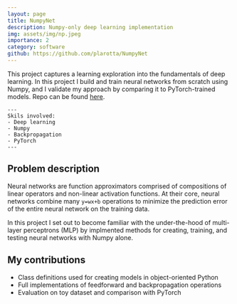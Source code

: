 ```yaml
---
layout: page
title: NumpyNet
description: Numpy-only deep learning implementation
img: assets/img/np.jpeg
importance: 2
category: software
github: https://github.com/plarotta/NumpyNet
---
```


This project captures a learning exploration into the fundamentals of deep learning. In this project I build and train neural networks from scratch using Numpy, and I validate my approach by comparing it to PyTorch-trained models. Repo can be found [here](https://github.com/plarotta/NumpyNet).

    ---
    Skils involved:
    - Deep learning
    - Numpy
    - Backpropagation
    - PyTorch
    ---


## Problem description
Neural networks are function approximators comprised of compositions of linear operators and non-linear activation functions. At their core, neural networks combine many ```y=wx+b``` operations to minimize the prediction error of the entire neural network on the training data. 

In this project I set out to become familiar with the under-the-hood of multi-layer perceptrons (MLP) by implmented methods for creating, training, and testing neural networks with Numpy alone. 

## My contributions
- Class definitions used for creating models in object-oriented Python
- Full implementations of feedforward and backpropagation operations
- Evaluation on toy dataset and comparison with PyTorch




